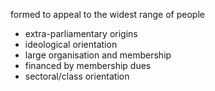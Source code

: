 formed to appeal to the widest range of people

- extra-parliamentary origins
- ideological orientation
- large organisation and membership
- financed by membership dues
- sectoral/class orientation

